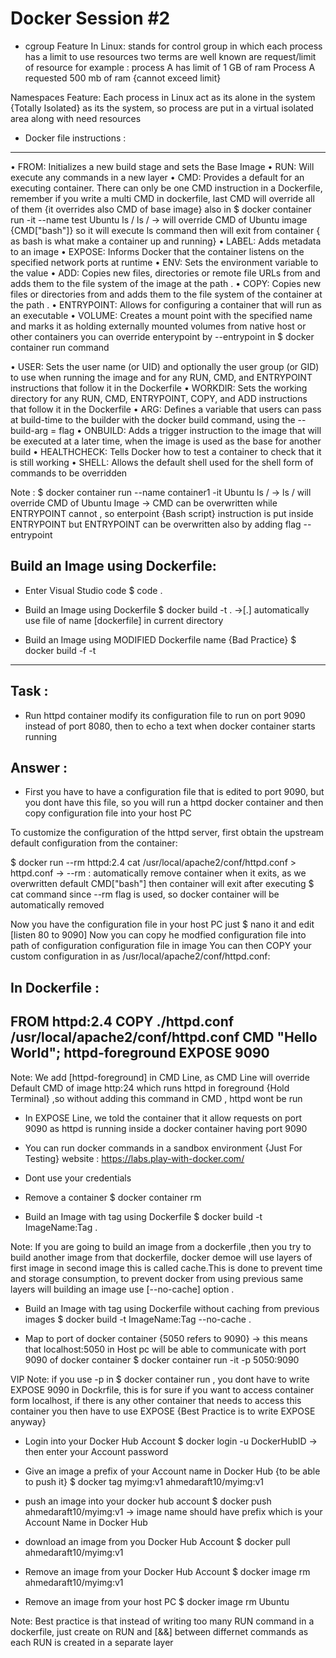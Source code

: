 # Docker Session #2


- cgroup Feature In Linux: stands for control group in which each process has a limit
to use resources
two terms are well known are request/limit of resource
for example : process A has limit of 1 GB of ram
Process A requested 500 mb of ram {cannot exceed limit}

Namespaces Feature: Each process in Linux act as its alone in the
system {Totally Isolated} as its the system, so process are put in
a virtual isolated area along with need resources


- Docker file instructions :
----------------------------

• FROM: Initializes a new build stage and sets the Base Image
• RUN: Will execute any commands in a new layer
• CMD: Provides a default for an executing container. There can only be one
CMD instruction in a Dockerfile, remember if you write a multi CMD in dockerfile,
last CMD will override all of them {it overrides also CMD of base image}
also in $ docker container run -it --name test Ubuntu ls /
ls / -> will override CMD of Ubuntu image {CMD["bash"]} so it will execute ls command
then will exit from container { as bash is what make a container up and running}
• LABEL: Adds metadata to an image
• EXPOSE: Informs Docker that the container listens on the specified network ports at runtime
• ENV: Sets the environment variable <key> to the value <value>
• ADD: Copies new files, directories or remote file URLs from <src> and adds them to the file system of the image at the path <dest>.
• COPY: Copies new files or directories from <src> and adds them to the file system of the container at the path <dest>.
• ENTRYPOINT: Allows for configuring a container that will run as an executable
• VOLUME: Creates a mount point with the specified name and marks it as holding externally mounted volumes from native host or other containers
you can override enterypoint by --entrypoint in $ docker container run command

• USER: Sets the user name (or UID) and optionally the user group (or GID) to use when running the image and for any RUN, CMD,
and ENTRYPOINT instructions that follow it in the Dockerfile
• WORKDIR: Sets the working directory for any RUN, CMD, ENTRYPOINT, COPY, and ADD instructions that follow it in the Dockerfile
• ARG: Defines a variable that users can pass at build-time to the builder with the docker build command, using the --build-arg <varname>=<value> flag
• ONBUILD: Adds a trigger instruction to the image that will be executed at a later time, when the image is used as the base for another build
• HEALTHCHECK: Tells Docker how to test a container to check that it is still working
• SHELL: Allows the default shell used for the shell form of commands to be overridden

Note : $ docker container run --name container1 -it Ubuntu ls /
-> ls / will override CMD of Ubuntu Image
-> CMD can be overwritten while ENTRYPOINT cannot , so enterpoint {Bash script} instruction is put inside ENTRYPOINT
but ENTRYPOINT can be overwritten also by adding flag --entrypoint



Build an Image using Dockerfile:
--------------------------------

- Enter Visual Studio code
$ code .


- Build an Image using Dockerfile
$ docker build -t <NewImageName> .
->[.] automatically use file of name [dockerfile] in current directory


- Build an Image using MODIFIED Dockerfile name {Bad Practice}
$ docker build -f <ModifiedDockerFileName> -t <NewImageName>


-----
Task :
-----

- Run httpd container modify its configuration file to run on port 9090
instead of port 8080, then to echo a text when docker container starts running

Answer :
-------

- First you have to have a configuration file that is edited to port 9090, but you dont
have this file, so you will run a httpd docker container and then copy configuration file
into your host PC

To customize the configuration of the httpd server, first obtain the upstream default configuration from the container:

$ docker run --rm httpd:2.4 cat /usr/local/apache2/conf/httpd.conf > httpd.conf
-> --rm : automatically remove container when it exits, as we overwritten default
CMD["bash"] then container will exit after executing $ cat command since --rm
flag is used, so docker container will be automatically removed

Now you have the configuration file in your host PC just $ nano it and edit [listen 80 to 9090]
Now you can copy he modfied configuration file into path of configuration configuration file
in image
You can then COPY your custom configuration in as /usr/local/apache2/conf/httpd.conf:

In Dockerfile :
--------------------------------------------------
FROM httpd:2.4
COPY ./httpd.conf /usr/local/apache2/conf/httpd.conf
CMD "Hello World"; httpd-foreground
EXPOSE 9090
---------------------------------------------------

Note: We add [httpd-foreground] in CMD Line, as CMD Line will override
Default CMD of image http:24 which runs httpd in foreground {Hold Terminal}
,so without adding this command in CMD , httpd wont be run

- In EXPOSE Line, we told the container that it allow requests on port 9090
as httpd is running inside a docker container having port 9090


- You can run docker commands in a sandbox environment {Just For Testing}
website : https://labs.play-with-docker.com/
- Dont use your credentials


- Remove a container
$ docker container rm <ContainerID>


- Build an Image with tag using Dockerfile
$ docker build -t ImageName:Tag .

Note: If you are going to build an image from a dockerfile ,then you try to
build another image from that dockerfile, docker demoe will use layers of
first image in second image this is called cache.This is done to prevent time
and storage consumption, to prevent docker from using previous same layers will building
an image use [--no-cache] option .


- Build an Image with tag using Dockerfile without caching from previous images
$ docker build -t ImageName:Tag --no-cache .


- Map to port of docker container {5050 refers to 9090}
-> this means that localhost:5050 in Host pc will be able to communicate
with port 9090 of docker container
$ docker container run -it -p 5050:9090 <ImageName>


VIP Note: if you use -p in $ docker container run , you dont have to write
EXPOSE 9090 in Dockrfile, this is for sure if you want to access container
form localhost, if there is any other container that needs to access this container
you then have to use EXPOSE
{Best Practice is to write EXPOSE anyway}






- Login into your Docker Hub Account
$ docker login -u DockerHubID
-> then enter your Account password


- Give an image a prefix of your Account name in Docker Hub {to be able to push it}
$ docker tag myimg:v1 ahmedaraft10/myimg:v1

- push an image into your docker hub account
$ docker push ahmedaraft10/myimg:v1
-> image name should have prefix which is your Account Name in Docker Hub


- download an image from you Docker Hub Account
$ docker pull ahmedaraft10/myimg:v1



- Remove an image from your Docker Hub Account
$ docker image rm ahmedaraft10/myimg:v1

- Remove an image from your host PC
$ docker image rm Ubuntu



Note: Best practice is that instead of writing too many RUN command in
a dockerfile, just create on RUN and [&&] between differnet commands
as each RUN is created in a separate layer
